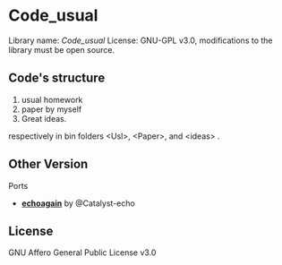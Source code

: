 
# Code_usual

Library name: *Code_usual*
License: GNU-GPL v3.0, modifications to the library must be open source.

## Code's structure
1. usual homework 
2. paper by myself 
3. Great ideas.

respectively in  bin folders \<Usl>, \<Paper>, and \<ideas> .




Other Version
---------------

Ports
- [**echoagain**](https://github.com/dashboard) by @Catalyst-echo



License
-------

GNU Affero General Public License v3.0
